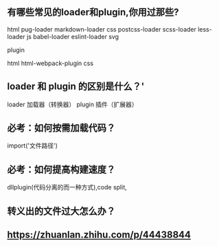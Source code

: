 ## 有哪些常见的loader和plugin,你用过那些?

html pug-loader markdown-loader
css postcss-loader scss-loader less-loader
js babel-loader eslint-loader
svg 

plugin

html html-webpack-plugin
css 

## loader 和 plugin 的区别是什么？'

loader 加载器（转换器）
plugin 插件（扩展器）

## 必考：如何按需加载代码？

import('文件路径')

## 必考：如何提高构建速度？
dllplugin(代码分离的而一种方式),code split,
## 转义出的文件过大怎么办？

## https://zhuanlan.zhihu.com/p/44438844